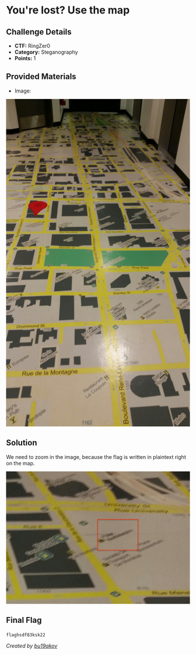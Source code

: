 # You're lost? Use the map

## Challenge Details 

- **CTF:** RingZer0
- **Category:** Steganography
- **Points:** 1

## Provided Materials

- Image: 

![Image](./file.jpg)

## Solution

We need to zoom in the image, because the flag is written in plaintext right on the map.

![Image](./solution.jpg)

## Final Flag

`flaghsdf83ksk22`

*Created by [bu19akov](https://github.com/bu19akov)*


